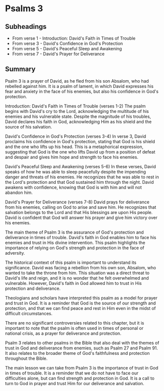 # Psalms 3

## Subheadings

* From verse 1 - Introduction: David's Faith in Times of Trouble
* From verse 3 - David's Confidence in God's Protection
* From verse 5 - David's Peaceful Sleep and Awakening
* From verse 7 - David's Prayer for Deliverance

## Summary

Psalm 3 is a prayer of David, as he fled from his son Absalom, who had rebelled against him. It is a psalm of lament, in which David expresses his fear and anxiety in the face of his enemies, but also his confidence in God's protection.

Introduction: David's Faith in Times of Trouble (verses 1-2)
The psalm begins with David's cry to the Lord, acknowledging the multitude of his enemies and his vulnerable state. Despite the magnitude of his troubles, David declares his faith in God, acknowledging Him as his shield and the source of his salvation.

David's Confidence in God's Protection (verses 3-4)
In verse 3, David proclaims his confidence in God's protection, stating that God is his shield and the one who lifts up his head. This is a metaphorical expression, suggesting that God is the one who lifts David up from a position of defeat and despair and gives him hope and strength to face his enemies.

David's Peaceful Sleep and Awakening (verses 5-6)
In these verses, David speaks of how he was able to sleep peacefully despite the impending danger and threats of his enemies. He recognizes that he was able to rest in the Lord's protection and that God sustained him through the night. David awakens with confidence, knowing that God is with him and will not abandon him.

David's Prayer for Deliverance (verses 7-8)
David prays for deliverance from his enemies, calling on God to arise and save him. He recognizes that salvation belongs to the Lord and that His blessings are upon His people. David is confident that God will answer his prayer and give him victory over his enemies.

The main theme of Psalm 3 is the assurance of God's protection and deliverance in times of trouble. David's faith in God enables him to face his enemies and trust in His divine intervention. This psalm highlights the importance of relying on God's strength and protection in the face of adversity.

The historical context of this psalm is important to understand its significance. David was facing a rebellion from his own son, Absalom, who wanted to take the throne from him. This situation was a direct threat to David's life and reign, and it is no wonder that he felt overwhelmed and vulnerable. However, David's faith in God allowed him to trust in His protection and deliverance.

Theologians and scholars have interpreted this psalm as a model for prayer and trust in God. It is a reminder that God is the source of our strength and protection, and that we can find peace and rest in Him even in the midst of difficult circumstances.

There are no significant controversies related to this chapter, but it is important to note that the psalm is often used in times of personal or national crisis, as a prayer for deliverance and protection.

Psalm 3 relates to other psalms in the Bible that also deal with the themes of trust in God and deliverance from enemies, such as Psalm 27 and Psalm 91. It also relates to the broader theme of God's faithfulness and protection throughout the Bible.

The main lesson we can take from Psalm 3 is the importance of trust in God in times of trouble. It is a reminder that we do not have to face our difficulties alone, but can find strength and protection in God. It is a call to turn to God in prayer and trust Him for our deliverance and salvation.